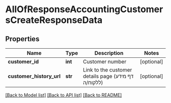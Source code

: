 # AllOfResponseAccountingCustomersCreateResponseData

## Properties
Name | Type | Description | Notes
------------ | ------------- | ------------- | -------------
**customer_id** | **int** | Customer number | [optional] 
**customer_history_url** | **str** | Link to the customer details page (דף מידע ללקוח/ה) | [optional] 

[[Back to Model list]](../README.md#documentation-for-models) [[Back to API list]](../README.md#documentation-for-api-endpoints) [[Back to README]](../README.md)

